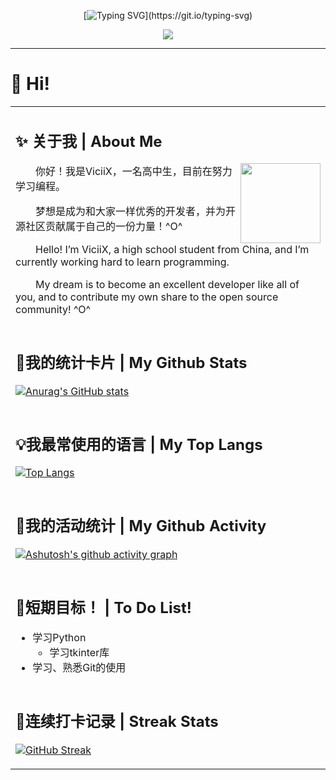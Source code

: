 <div align="center">

[![Typing SVG](https://readme-typing-svg.demolab.com?font=Audiowide&size=40&duration=4000&pause=1000&color=3B6A8C&center=true&vCenter=true&width=435&lines=Hello%2C+World!)](https://git.io/typing-svg)  

<div><img src="https://quotes-github-readme.vercel.app/api?type=horizontal&theme=dark" /><br/></div>

</div>

<hr />

# 👋 Hi!

<table>

<tr><td>

## ✨ 关于我 | About Me

<img src="https://avatars.githubusercontent.com/u/73730269" align="right" width=128>

<p>&emsp;&emsp;你好！我是ViciiX，一名高中生，目前在努力学习编程。</p> 
<P></P>&emsp;&emsp;梦想是成为和大家一样优秀的开发者，并为开源社区贡献属于自己的一份力量！^O^</p> 
<p>&emsp;&emsp;Hello! I’m ViciiX, a high school student from China, and I’m currently working hard to learn programming.</p>
<p>&emsp;&emsp;My dream is to become an excellent developer like all of you, and to contribute my own share to the open source community!  ^O^</p>

</tr></td>
<tr><td>

## 🎈我的统计卡片 | My Github Stats
[![Anurag's GitHub stats](https://github-readme-stats.vercel.app/api?username=ViciiX&show_icons=true&theme=catppuccin_latte)](https://github.com/anuraghazra/github-readme-stats)

</tr></td>
<tr><td>

## 💡我最常使用的语言 | My Top Langs
[![Top Langs](https://github-readme-stats.vercel.app/api/top-langs/?username=ViciiX&theme=catppuccin_latte&layout=donut-vertical)](https://github.com/anuraghazra/github-readme-stats)  

</tr></td>
<tr><td>

## 📃我的活动统计 | My Github Activity
[![Ashutosh's github activity graph](https://github-readme-activity-graph.vercel.app/graph?username=ViciiX&theme=react-dark)](https://github.com/ashutosh00710/github-readme-activity-graph)

</tr></td>
<tr><td>

## 📌短期目标！ | To Do List!
- 学习Python
  - 学习tkinter库
- 学习、熟悉Git的使用

</tr></td>
<tr><td>

## 🎯连续打卡记录 | Streak Stats
[![GitHub Streak](https://streak-stats.demolab.com/?user=ViciiX)](https://git.io/streak-stats)

</tr></td>
